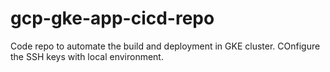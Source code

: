 # gcp-gke-app-cicd-repo
Code repo to automate the build and deployment in GKE cluster.
COnfigure the SSH keys with local environment.
